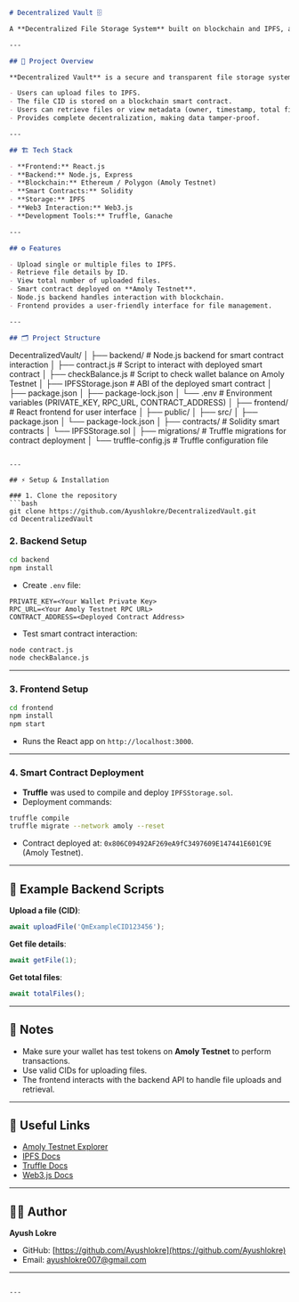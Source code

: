 
```markdown
# Decentralized Vault 🗄️

A **Decentralized File Storage System** built on blockchain and IPFS, allowing users to securely upload, retrieve, and manage files without relying on centralized servers. This project combines **Ethereum smart contracts, Web3, IPFS, and Node.js/React** to create a full-stack decentralized application.

---

## 🚀 Project Overview

**Decentralized Vault** is a secure and transparent file storage system where:

- Users can upload files to IPFS.
- The file CID is stored on a blockchain smart contract.
- Users can retrieve files or view metadata (owner, timestamp, total files).
- Provides complete decentralization, making data tamper-proof.

---

## 🏗️ Tech Stack

- **Frontend:** React.js
- **Backend:** Node.js, Express
- **Blockchain:** Ethereum / Polygon (Amoly Testnet)
- **Smart Contracts:** Solidity
- **Storage:** IPFS
- **Web3 Interaction:** Web3.js
- **Development Tools:** Truffle, Ganache

---

## ⚙️ Features

- Upload single or multiple files to IPFS.
- Retrieve file details by ID.
- View total number of uploaded files.
- Smart contract deployed on **Amoly Testnet**.
- Node.js backend handles interaction with blockchain.
- Frontend provides a user-friendly interface for file management.

---

## 🗂️ Project Structure

```

DecentralizedVault/
│
├── backend/             # Node.js backend for smart contract interaction
│   ├── contract.js      # Script to interact with deployed smart contract
│   ├── checkBalance.js  # Script to check wallet balance on Amoly Testnet
│   ├── IPFSStorage.json # ABI of the deployed smart contract
│   ├── package.json
│   ├── package-lock.json
│   └── .env             # Environment variables (PRIVATE\_KEY, RPC\_URL, CONTRACT\_ADDRESS)
│
├── frontend/            # React frontend for user interface
│   ├── public/
│   ├── src/
│   ├── package.json
│   └── package-lock.json
│
├── contracts/           # Solidity smart contracts
│   └── IPFSStorage.sol
│
├── migrations/          # Truffle migrations for contract deployment
│
└── truffle-config.js    # Truffle configuration file

````

---

## ⚡ Setup & Installation

### 1. Clone the repository
```bash
git clone https://github.com/Ayushlokre/DecentralizedVault.git
cd DecentralizedVault
````

### 2. Backend Setup

```bash
cd backend
npm install
```

* Create `.env` file:

```env
PRIVATE_KEY=<Your Wallet Private Key>
RPC_URL=<Your Amoly Testnet RPC URL>
CONTRACT_ADDRESS=<Deployed Contract Address>
```

* Test smart contract interaction:

```bash
node contract.js
node checkBalance.js
```

---

### 3. Frontend Setup

```bash
cd frontend
npm install
npm start
```

* Runs the React app on `http://localhost:3000`.

---

### 4. Smart Contract Deployment

* **Truffle** was used to compile and deploy `IPFSStorage.sol`.
* Deployment commands:

```bash
truffle compile
truffle migrate --network amoly --reset
```

* Contract deployed at: `0x806C09492AF269eA9fC3497609E147441E601C9E` (Amoly Testnet).

---

## 📝 Example Backend Scripts

**Upload a file (CID)**:

```js
await uploadFile('QmExampleCID123456');
```

**Get file details**:

```js
await getFile(1);
```

**Get total files**:

```js
await totalFiles();
```

---

## 📌 Notes

* Make sure your wallet has test tokens on **Amoly Testnet** to perform transactions.
* Use valid CIDs for uploading files.
* The frontend interacts with the backend API to handle file uploads and retrieval.

---

## 🔗 Useful Links

* [Amoly Testnet Explorer](https://amoly.polygonscan.com)
* [IPFS Docs](https://docs.ipfs.io/)
* [Truffle Docs](https://www.trufflesuite.com/docs)
* [Web3.js Docs](https://web3js.readthedocs.io/)

---

## 👨‍💻 Author

**Ayush Lokre**

* GitHub: [https://github.com/Ayushlokre](https://github.com/Ayushlokre)
* Email: [ayushlokre007@gmail.com](mailto:ayushlokre007@gmail.com)

---

```

---

